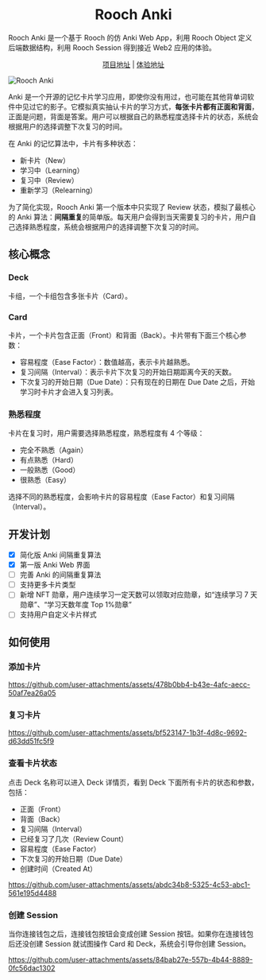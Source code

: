 <div align="center">
<h1>Rooch Anki</h1>
</div>

Rooch Anki 是一个基于 Rooch 的仿 Anki Web App，利用 Rooch Object 定义后端数据结构，利用 Rooch Session 得到接近 Web2 应用的体验。

<div align="center">
<a href="https://github.com/newraina/rooch-anki">项目地址</a> | <a href="https://rooch-anki.vercel.app/">体验地址</a>
</div>

![Rooch Anki](https://github.com/user-attachments/assets/8f063121-761c-4bdd-bc91-decc8e92c446)

Anki 是一个开源的记忆卡片学习应用，即使你没有用过，也可能在其他背单词软件中见过它的影子。它模拟真实抽认卡片的学习方式，**每张卡片都有正面和背面**，正面是问题，背面是答案。用户可以根据自己的熟悉程度选择卡片的状态，系统会根据用户的选择调整下次复习的时间。

在 Anki 的记忆算法中，卡片有多种状态：

- 新卡片（New）
- 学习中（Learning）
- 复习中（Review）
- 重新学习（Relearning）

为了简化实现，Rooch Anki 第一个版本中只实现了 Review 状态，模拟了最核心的 Anki 算法：**间隔重复**的简单版。每天用户会得到当天需要复习的卡片，用户自己选择熟悉程度，系统会根据用户的选择调整下次复习的时间。

## 核心概念

### Deck

卡组，一个卡组包含多张卡片（Card）。

### Card

卡片，一个卡片包含正面（Front）和背面（Back）。卡片带有下面三个核心参数：

- 容易程度（Ease Factor）：数值越高，表示卡片越熟悉。
- 复习间隔（Interval）：表示卡片下次复习的开始日期距离今天的天数。
- 下次复习的开始日期（Due Date）：只有现在的日期在 Due Date 之后，开始学习时卡片才会进入复习列表。

### 熟悉程度

卡片在复习时，用户需要选择熟悉程度，熟悉程度有 4 个等级：

- 完全不熟悉（Again）
- 有点熟悉（Hard）
- 一般熟悉（Good）
- 很熟悉（Easy）

选择不同的熟悉程度，会影响卡片的容易程度（Ease Factor）和复习间隔（Interval）。

## 开发计划

- [x] 简化版 Anki 间隔重复算法
- [x] 第一版 Anki Web 界面
- [ ] 完善 Anki 的间隔重复算法
- [ ] 支持更多卡片类型
- [ ] 新增 NFT 勋章，用户连续学习一定天数可以领取对应勋章，如“连续学习 7 天勋章”、“学习天数年度 Top 1%勋章”
- [ ] 支持用户自定义卡片样式

## 如何使用

### 添加卡片

https://github.com/user-attachments/assets/478b0bb4-b43e-4afc-aecc-50af7ea26a05

### 复习卡片

https://github.com/user-attachments/assets/bf523147-1b3f-4d8c-9692-d63dd51fc5f9

### 查看卡片状态

点击 Deck 名称可以进入 Deck 详情页，看到 Deck 下面所有卡片的状态和参数，包括：

- 正面（Front）
- 背面（Back）
- 复习间隔（Interval）
- 已经复习了几次（Review Count）
- 容易程度（Ease Factor）
- 下次复习的开始日期（Due Date）
- 创建时间（Created At）

https://github.com/user-attachments/assets/abdc34b8-5325-4c53-abc1-561e195d4488

### 创建 Session

当你连接钱包之后，连接钱包按钮会变成创建 Session 按钮。如果你在连接钱包后还没创建 Session 就试图操作 Card 和 Deck，系统会引导你创建 Session。

https://github.com/user-attachments/assets/84bab27e-557b-4b44-8889-0fc56dac1302
